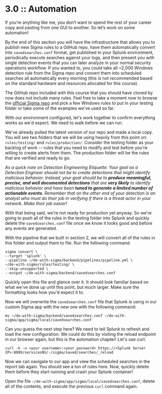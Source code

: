 # 3.0 :: Automation

If you’re anything like me, you don’t want to spend the rest of your career copy and pasting from one GUI to another. So let’s work on some automation!

By the end of this section you will have the infrastructure that allows you to publish new Sigma rules to a GitHub repo, have them automatically convert into `savedsearches.conf` format, get published in your Splunk environment, periodically execute searches against your logs, and then present you with single detection events that you can later analyze in your normal security operations workflow. If you wanted to, you could take all ~2,000 Windows detection rule from the Sigma repo and convert them into scheduled searches all automatically every morning (this is not recommended based on the standard hardware and resources allocated for this course).

The GitHub repo included with this course that you should have cloned by now does not include many rules. Feel free to take a moment now to browse the [official Sigma repo](https://github.com/SigmaHQ/sigma) and pick a few Windows rules to put in your testing folder or take some of the examples we've used so far.

With our environment configured, let's work together to confirm everything works as we'd expect. We need to walk before we can run.

We've already pulled the latest version of our repo and made a local copy. You will see two folders that we will be using heavily from this point on: `rules/testing/` and `rules/production/`. Consider the testing folder as your backlog of work -- rules that you need to modify and test before you're willing to create alerts from them. The production folder will be the rules that are verified and ready to go.

*As a quick note on Detection Engineering Etiquette: Your goal as a Detection Engineer should not be to create detections that might identify malicious behavior. Instead, your goal should be to **produce meaningful, precise, and well documented detections** that are **very likely** to identify malicious behavior and have been **tuned to generate a limited number of actionable events**. Remember that on the other end of your detection is an analyst who must do their job in verifying if there is a threat actor in your network. Make their job easier!*

With that being said, we're not ready for production yet anyway. So we're going to push all of the rules in the testing folder into Splunk and quickly delete the `savedsearches.conf` file once we know it looks good and before any events are generated. 

With the pipeline that we built in section 2, we will convert all of the rules in this folder and output them to file. Run the following command:

```shell
sigma convert \
--target 'splunk' \
--pipeline ~/de-with-sigma/backend/pipelines/pipeline.yml \
~/de-with-sigma/rules/testing/ \
--skip-unsupported \
--output ~/de-with-sigma/backend/savedsearches.conf
```

Quickly open this file and glance over it. It should look familiar based on what we've done up until this point, but much larger. Make sure the formatting looks how you'd expect it to.

Now we will overwrite the `savedsearches.conf` file that Splunk is using in our custom Sigma app with the new one with the following command:

```shell
mv ~/de-with-sigma/backend/savedsearches.conf ~/de-with-sigma/app/sigma/local/savedsearches.conf
```

Can you guess the next step here? We need to tell Splunk to refresh and load the new configuration. We could do this by visiting the reload endpoint in our browser again, but this is the automation chapter! Let's use curl:

```shell
curl -k -u <your username>:<your password> https://<Splunk Server IP>:8089/servicesNS/-/sigma/saved/searches/_reload
```

Now we can navigate to our app and view the scheduled searches in the report tab again. You should see a ton of rules here. Now, quickly delete them before they start running and crash your Splunk container!

Open the file `~/de-with-sigma/app/sigma/local/savedsearches.conf`, delete all of the contents, and execute the previous `curl` command again.

